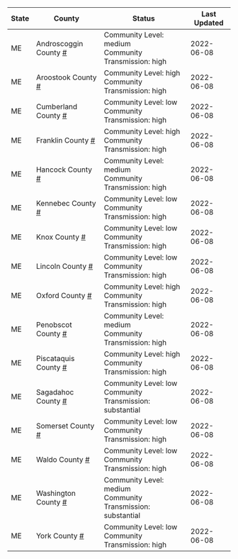 State | County | Status | Last Updated
--- | --- | --- | --- 
ME | Androscoggin County <a href="#androscoggin_county">#</a> | <a name="androscoggin_county"></a>Community Level: medium<br/>Community Transmission: high | 2022-06-08
ME | Aroostook County <a href="#aroostook_county">#</a> | <a name="aroostook_county"></a>Community Level: high<br/>Community Transmission: high | 2022-06-08
ME | Cumberland County <a href="#cumberland_county">#</a> | <a name="cumberland_county"></a>Community Level: low<br/>Community Transmission: high | 2022-06-08
ME | Franklin County <a href="#franklin_county">#</a> | <a name="franklin_county"></a>Community Level: high<br/>Community Transmission: high | 2022-06-08
ME | Hancock County <a href="#hancock_county">#</a> | <a name="hancock_county"></a>Community Level: medium<br/>Community Transmission: high | 2022-06-08
ME | Kennebec County <a href="#kennebec_county">#</a> | <a name="kennebec_county"></a>Community Level: low<br/>Community Transmission: high | 2022-06-08
ME | Knox County <a href="#knox_county">#</a> | <a name="knox_county"></a>Community Level: low<br/>Community Transmission: high | 2022-06-08
ME | Lincoln County <a href="#lincoln_county">#</a> | <a name="lincoln_county"></a>Community Level: low<br/>Community Transmission: high | 2022-06-08
ME | Oxford County <a href="#oxford_county">#</a> | <a name="oxford_county"></a>Community Level: high<br/>Community Transmission: high | 2022-06-08
ME | Penobscot County <a href="#penobscot_county">#</a> | <a name="penobscot_county"></a>Community Level: medium<br/>Community Transmission: high | 2022-06-08
ME | Piscataquis County <a href="#piscataquis_county">#</a> | <a name="piscataquis_county"></a>Community Level: high<br/>Community Transmission: high | 2022-06-08
ME | Sagadahoc County <a href="#sagadahoc_county">#</a> | <a name="sagadahoc_county"></a>Community Level: low<br/>Community Transmission: substantial | 2022-06-08
ME | Somerset County <a href="#somerset_county">#</a> | <a name="somerset_county"></a>Community Level: low<br/>Community Transmission: high | 2022-06-08
ME | Waldo County <a href="#waldo_county">#</a> | <a name="waldo_county"></a>Community Level: low<br/>Community Transmission: high | 2022-06-08
ME | Washington County <a href="#washington_county">#</a> | <a name="washington_county"></a>Community Level: medium<br/>Community Transmission: substantial | 2022-06-08
ME | York County <a href="#york_county">#</a> | <a name="york_county"></a>Community Level: low<br/>Community Transmission: high | 2022-06-08
